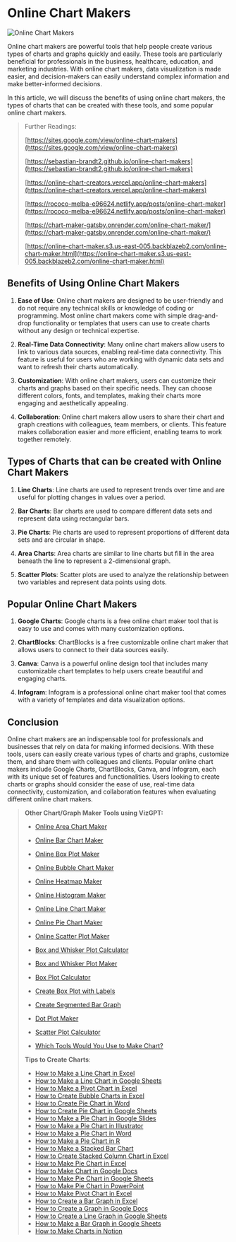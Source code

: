 # Online Chart Makers

![Online Chart Makers](https://www.visme.co/wp-content/uploads/2021/06/visme-graph-maker-header.png)

Online chart makers are powerful tools that help people create various types of charts and graphs quickly and easily. These tools are particularly beneficial for professionals in the business, healthcare, education, and marketing industries. With online chart makers, data visualization is made easier, and decision-makers can easily understand complex information and make better-informed decisions.

In this article, we will discuss the benefits of using online chart makers, the types of charts that can be created with these tools, and some popular online chart makers.

> Further Readings:
> 
> [https://sites.google.com/view/online-chart-makers](https://sites.google.com/view/online-chart-makers)
> 
> [https://sebastian-brandt2.github.io/online-chart-makers](https://sebastian-brandt2.github.io/online-chart-makers)
> 
> [https://online-chart-creators.vercel.app/online-chart-makers](https://online-chart-creators.vercel.app/online-chart-makers)
> 
> [https://rococo-melba-e96624.netlify.app/posts/online-chart-maker](https://rococo-melba-e96624.netlify.app/posts/online-chart-maker)
> 
> [https://chart-maker-gatsby.onrender.com/online-chart-maker/](https://chart-maker-gatsby.onrender.com/online-chart-maker/)
> 
> [https://online-chart-maker.s3.us-east-005.backblazeb2.com/online-chart-maker.html](https://online-chart-maker.s3.us-east-005.backblazeb2.com/online-chart-maker.html)


## Benefits of Using Online Chart Makers

1. **Ease of Use**: Online chart makers are designed to be user-friendly and do not require any technical skills or knowledge of coding or programming. Most online chart makers come with simple drag-and-drop functionality or templates that users can use to create charts without any design or technical expertise.

2. **Real-Time Data Connectivity**: Many online chart makers allow users to link to various data sources, enabling real-time data connectivity. This feature is useful for users who are working with dynamic data sets and want to refresh their charts automatically.

3. **Customization**: With online chart makers, users can customize their charts and graphs based on their specific needs. They can choose different colors, fonts, and templates, making their charts more engaging and aesthetically appealing.

4. **Collaboration**: Online chart makers allow users to share their chart and graph creations with colleagues, team members, or clients. This feature makes collaboration easier and more efficient, enabling teams to work together remotely.

## Types of Charts that can be created with Online Chart Makers

1. **Line Charts**: Line charts are used to represent trends over time and are useful for plotting changes in values over a period.

2. **Bar Charts**: Bar charts are used to compare different data sets and represent data using rectangular bars.

3. **Pie Charts**: Pie charts are used to represent proportions of different data sets and are circular in shape.

4. **Area Charts**: Area charts are similar to line charts but fill in the area beneath the line to represent a 2-dimensional graph.

5. **Scatter Plots**: Scatter plots are used to analyze the relationship between two variables and represent data points using dots.

## Popular Online Chart Makers

1. **Google Charts**: Google charts is a free online chart maker tool that is easy to use and comes with many customization options.

2. **ChartBlocks**: ChartBlocks is a free customizable online chart maker that allows users to connect to their data sources easily.

3. **Canva**: Canva is a powerful online design tool that includes many customizable chart templates to help users create beautiful and engaging charts.

4. **Infogram**: Infogram is a professional online chart maker tool that comes with a variety of templates and data visualization options.

## Conclusion

Online chart makers are an indispensable tool for professionals and businesses that rely on data for making informed decisions. With these tools, users can easily create various types of charts and graphs, customize them, and share them with colleagues and clients. Popular online chart makers include Google Charts, ChartBlocks, Canva, and Infogram, each with its unique set of features and functionalities. Users looking to create charts or graphs should consider the ease of use, real-time data connectivity, customization, and collaboration features when evaluating different online chart makers.

> **Other Chart/Graph Maker Tools using VizGPT:**
>
> - [Online Area Chart Maker](https://docs.kanaries.net/charts/area-chart-maker)
> - [Online Bar Chart Maker](https://docs.kanaries.net/charts/bar-chart-maker)
> - [Online Box Plot Maker](https://docs.kanaries.net/charts/box-plot-maker)
> - [Online Bubble Chart Maker](https://docs.kanaries.net/charts/bubble-chart-maker)
> - [Online Heatmap Maker](https://docs.kanaries.net/charts/heatmap-maker)
> - [Online Histogram Maker](https://docs.kanaries.net/charts/histogram-maker)
> - [Online Line Chart Maker](https://docs.kanaries.net/charts/line-chart-maker)
> - [Online Pie Chart Maker](https://docs.kanaries.net/charts/pie-chart-maker)
> - [Online Scatter Plot Maker](https://docs.kanaries.net/charts/scatter-plot-maker)
>
> - [Box and Whisker Plot Calculator](https://docs.kanaries.net/charts/box-and-whisker-plot-calculator)
> - [Box and Whisker Plot Maker](https://docs.kanaries.net/charts/box-and-whisker-plot-maker)
> - [Box Plot Calculator](https://docs.kanaries.net/charts/box-plot-calculator)
> - [Create Box Plot with Labels](https://docs.kanaries.net/charts/box-plot-with-labels)
> - [Create Segmented Bar Graph](https://docs.kanaries.net/charts/segmented-bar-graph)
> - [Dot Plot Maker](https://docs.kanaries.net/charts/dot-plot-maker)
> - [Scatter Plot Calculator](https://docs.kanaries.net/charts/scatter-plot-calculator)
> - [Which Tools Would You Use to Make Chart?](https://docs.kanaries.net/charts/which-tools-would-you-use-to-make-chart)
>
> **Tips to Create Charts**:
> - [How to Make a Line Chart in Excel](https://docs.kanaries.net/charts/how-to-make-line-chart-excel)
> - [How to Make a Line Chart in Google Sheets](https://docs.kanaries.net/charts/how-to-make-line-chart-google-sheets)
> - [How to Make a Pivot Chart in Excel](https://docs.kanaries.net/charts/how-to-make-a-pivot-chart-in-excel)
> - [How to Create Bubble Charts in Excel](https://docs.kanaries.net/charts/how-to-create-bubble-charts-excel)
> - [How to Create Pie Chart in Word](https://docs.kanaries.net/charts/how-to-create-pie-chart-word)
> - [How to Create Pie Chart in Google Sheets](https://docs.kanaries.net/charts/how-to-create-pie-chart-google-sheet)
> - [How to Make a Pie Chart in Google Slides](https://docs.kanaries.net/charts/how-to-make-a-pie-chart-in-google-slides)
> - [How to Make a Pie Chart in Illustrator](https://docs.kanaries.net/charts/how-to-make-a-pie-chart-in-illustrator)
> - [How to Make a Pie Chart in Word](https://docs.kanaries.net/charts/how-to-make-a-pie-chart-in-word)
> - [How to Make a Pie Chart in R](https://docs.kanaries.net/charts/how-to-make-pie-chart-r)
> - [How to Make a Stacked Bar Chart](https://docs.kanaries.net/charts/how-to-make-a-stacked-bar-chart)
> - [How to Create Stacked Column Chart in Excel](https://docs.kanaries.net/charts/how-to-create-stacked-column-chart-excel)
> - [How to Make Pie Chart in Excel](https://docs.kanaries.net/charts/how-to-make-pie-chart-in-excel)
> - [How to Make Chart in Google Docs](https://docs.kanaries.net/charts/how-to-make-chart-in-google-docs)
> - [How to Make Pie Chart in Google Sheets](https://docs.kanaries.net/charts/how-to-make-pie-chart-in-google-sheets)
> - [How to Make Pie Chart in PowerPoint](https://docs.kanaries.net/charts/how-to-make-pie-chart-in-powerpoint)
> - [How to Make Pivot Chart in Excel](https://docs.kanaries.net/charts/how-to-make-pivot-chart-in-excel)
> - [How to Create a Bar Graph in Excel](https://docs.kanaries.net/charts/how-to-create-a-bar-graph-in-excel)
> - [How to Create a Graph in Google Docs](https://docs.kanaries.net/charts/how-to-create-a-graph-in-google-docs)
> - [How to Create a Line Graph in Google Sheets](https://docs.kanaries.net/charts/how-to-create-a-line-graph-in-google-sheets)
> - [How to Make a Bar Graph in Google Sheets](https://docs.kanaries.net/charts/how-to-make-a-bar-graph-in-google-sheets)
> - [How to Make Charts in Notion](https://docs.kanaries.net/charts/how-to-make-charts-in-notion)

